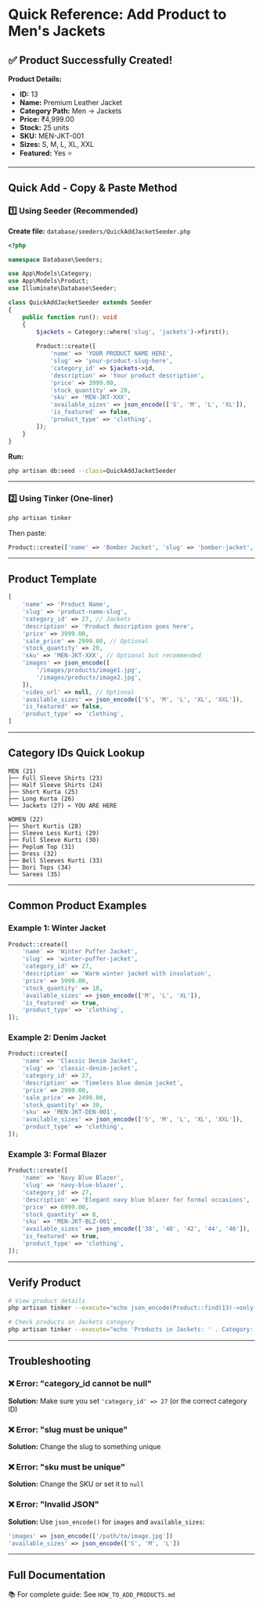 # Quick Reference: Add Product to Men's Jackets

## ✅ Product Successfully Created!

**Product Details:**
- **ID:** 13
- **Name:** Premium Leather Jacket
- **Category Path:** Men → Jackets
- **Price:** ₹4,999.00
- **Stock:** 25 units
- **SKU:** MEN-JKT-001
- **Sizes:** S, M, L, XL, XXL
- **Featured:** Yes ⭐

---

## Quick Add - Copy & Paste Method

### 1️⃣ Using Seeder (Recommended)

**Create file:** `database/seeders/QuickAddJacketSeeder.php`

```php
<?php

namespace Database\Seeders;

use App\Models\Category;
use App\Models\Product;
use Illuminate\Database\Seeder;

class QuickAddJacketSeeder extends Seeder
{
    public function run(): void
    {
        $jackets = Category::where('slug', 'jackets')->first();
        
        Product::create([
            'name' => 'YOUR PRODUCT NAME HERE',
            'slug' => 'your-product-slug-here',
            'category_id' => $jackets->id,
            'description' => 'Your product description',
            'price' => 3999.00,
            'stock_quantity' => 20,
            'sku' => 'MEN-JKT-XXX',
            'available_sizes' => json_encode(['S', 'M', 'L', 'XL']),
            'is_featured' => false,
            'product_type' => 'clothing',
        ]);
    }
}
```

**Run:**
```bash
php artisan db:seed --class=QuickAddJacketSeeder
```

---

### 2️⃣ Using Tinker (One-liner)

```bash
php artisan tinker
```

Then paste:
```php
Product::create(['name' => 'Bomber Jacket', 'slug' => 'bomber-jacket', 'category_id' => 27, 'description' => 'Stylish bomber jacket', 'price' => 3499, 'stock_quantity' => 15, 'sku' => 'MEN-JKT-002', 'available_sizes' => json_encode(['M','L','XL']), 'is_featured' => true, 'product_type' => 'clothing']);
```

---

## Product Template

```php
[
    'name' => 'Product Name',
    'slug' => 'product-name-slug',
    'category_id' => 27, // Jackets
    'description' => 'Product description goes here',
    'price' => 3999.00,
    'sale_price' => 2999.00, // Optional
    'stock_quantity' => 20,
    'sku' => 'MEN-JKT-XXX', // Optional but recommended
    'images' => json_encode([
        '/images/products/image1.jpg',
        '/images/products/image2.jpg',
    ]),
    'video_url' => null, // Optional
    'available_sizes' => json_encode(['S', 'M', 'L', 'XL', 'XXL']),
    'is_featured' => false,
    'product_type' => 'clothing',
]
```

---

## Category IDs Quick Lookup

```
MEN (21)
├── Full Sleeve Shirts (23)
├── Half Sleeve Shirts (24)
├── Short Kurta (25)
├── Long Kurta (26)
└── Jackets (27) ← YOU ARE HERE

WOMEN (22)
├── Short Kurtis (28)
├── Sleeve Less Kurti (29)
├── Full Sleeve Kurti (30)
├── Peplum Top (31)
├── Dress (32)
├── Bell Sleeves Kurti (33)
├── Dori Tops (34)
└── Sarees (35)
```

---

## Common Product Examples

### Example 1: Winter Jacket
```php
Product::create([
    'name' => 'Winter Puffer Jacket',
    'slug' => 'winter-puffer-jacket',
    'category_id' => 27,
    'description' => 'Warm winter jacket with insulation',
    'price' => 5999.00,
    'stock_quantity' => 10,
    'available_sizes' => json_encode(['M', 'L', 'XL']),
    'is_featured' => true,
    'product_type' => 'clothing',
]);
```

### Example 2: Denim Jacket
```php
Product::create([
    'name' => 'Classic Denim Jacket',
    'slug' => 'classic-denim-jacket',
    'category_id' => 27,
    'description' => 'Timeless blue denim jacket',
    'price' => 2999.00,
    'sale_price' => 2499.00,
    'stock_quantity' => 30,
    'sku' => 'MEN-JKT-DEN-001',
    'available_sizes' => json_encode(['S', 'M', 'L', 'XL', 'XXL']),
    'product_type' => 'clothing',
]);
```

### Example 3: Formal Blazer
```php
Product::create([
    'name' => 'Navy Blue Blazer',
    'slug' => 'navy-blue-blazer',
    'category_id' => 27,
    'description' => 'Elegant navy blue blazer for formal occasions',
    'price' => 6999.00,
    'stock_quantity' => 8,
    'sku' => 'MEN-JKT-BLZ-001',
    'available_sizes' => json_encode(['38', '40', '42', '44', '46']),
    'is_featured' => true,
    'product_type' => 'clothing',
]);
```

---

## Verify Product

```bash
# View product details
php artisan tinker --execute="echo json_encode(Product::find(13)->only(['id', 'name', 'price', 'category_id']), JSON_PRETTY_PRINT);"

# Check products in Jackets category
php artisan tinker --execute="echo 'Products in Jackets: ' . Category::find(27)->products()->count();"
```

---

## Troubleshooting

### ❌ Error: "category_id cannot be null"
**Solution:** Make sure you set `'category_id' => 27` (or the correct category ID)

### ❌ Error: "slug must be unique"
**Solution:** Change the slug to something unique

### ❌ Error: "sku must be unique"
**Solution:** Change the SKU or set it to `null`

### ❌ Error: "Invalid JSON"
**Solution:** Use `json_encode()` for `images` and `available_sizes`:
```php
'images' => json_encode(['/path/to/image.jpg'])
'available_sizes' => json_encode(['S', 'M', 'L'])
```

---

## Full Documentation

📚 For complete guide: See `HOW_TO_ADD_PRODUCTS.md`
